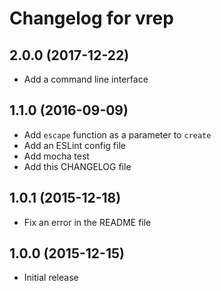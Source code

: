 # Changelog for vrep

## 2.0.0 (2017-12-22)

 * Add a command line interface

## 1.1.0 (2016-09-09)

 * Add `escape` function as a parameter to `create`
 * Add an ESLint config file
 * Add mocha test
 * Add this CHANGELOG file

## 1.0.1 (2015-12-18)

 * Fix an error in the README file

## 1.0.0 (2015-12-15)

 * Initial release

